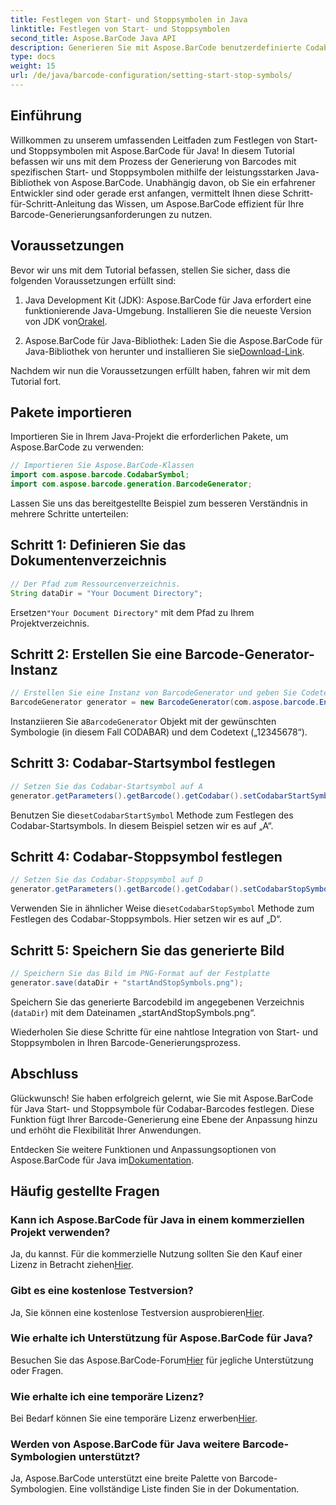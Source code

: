 ```yaml
---
title: Festlegen von Start- und Stoppsymbolen in Java
linktitle: Festlegen von Start- und Stoppsymbolen
second_title: Aspose.BarCode Java API
description: Generieren Sie mit Aspose.BarCode benutzerdefinierte Codabar-Barcodes mit spezifischen Start- und Stoppsymbolen in Java. Befolgen Sie unsere Schritt-für-Schritt-Anleitung für eine nahtlose Integration.
type: docs
weight: 15
url: /de/java/barcode-configuration/setting-start-stop-symbols/
---
```


## Einführung

Willkommen zu unserem umfassenden Leitfaden zum Festlegen von Start- und Stoppsymbolen mit Aspose.BarCode für Java! In diesem Tutorial befassen wir uns mit dem Prozess der Generierung von Barcodes mit spezifischen Start- und Stoppsymbolen mithilfe der leistungsstarken Java-Bibliothek von Aspose.BarCode. Unabhängig davon, ob Sie ein erfahrener Entwickler sind oder gerade erst anfangen, vermittelt Ihnen diese Schritt-für-Schritt-Anleitung das Wissen, um Aspose.BarCode effizient für Ihre Barcode-Generierungsanforderungen zu nutzen.

## Voraussetzungen

Bevor wir uns mit dem Tutorial befassen, stellen Sie sicher, dass die folgenden Voraussetzungen erfüllt sind:

1.  Java Development Kit (JDK): Aspose.BarCode für Java erfordert eine funktionierende Java-Umgebung. Installieren Sie die neueste Version von JDK von[Orakel](https://www.oracle.com/java/technologies/javase-downloads.html).

2.  Aspose.BarCode für Java-Bibliothek: Laden Sie die Aspose.BarCode für Java-Bibliothek von herunter und installieren Sie sie[Download-Link](https://releases.aspose.com/barcode/java/).

Nachdem wir nun die Voraussetzungen erfüllt haben, fahren wir mit dem Tutorial fort.

## Pakete importieren

Importieren Sie in Ihrem Java-Projekt die erforderlichen Pakete, um Aspose.BarCode zu verwenden:

```java
// Importieren Sie Aspose.BarCode-Klassen
import com.aspose.barcode.CodabarSymbol;
import com.aspose.barcode.generation.BarcodeGenerator;
```

Lassen Sie uns das bereitgestellte Beispiel zum besseren Verständnis in mehrere Schritte unterteilen:

## Schritt 1: Definieren Sie das Dokumentenverzeichnis

```java
// Der Pfad zum Ressourcenverzeichnis.
String dataDir = "Your Document Directory";
```

 Ersetzen`"Your Document Directory"` mit dem Pfad zu Ihrem Projektverzeichnis.

## Schritt 2: Erstellen Sie eine Barcode-Generator-Instanz

```java
// Erstellen Sie eine Instanz von BarcodeGenerator und geben Sie Codetext und Symbologie im Konstruktor an
BarcodeGenerator generator = new BarcodeGenerator(com.aspose.barcode.EncodeTypes.CODABAR, "12345678");
```

 Instanziieren Sie a`BarcodeGenerator` Objekt mit der gewünschten Symbologie (in diesem Fall CODABAR) und dem Codetext („12345678“).

## Schritt 3: Codabar-Startsymbol festlegen

```java
// Setzen Sie das Codabar-Startsymbol auf A
generator.getParameters().getBarcode().getCodabar().setCodabarStartSymbol(CodabarSymbol.A);
```

 Benutzen Sie die`setCodabarStartSymbol` Methode zum Festlegen des Codabar-Startsymbols. In diesem Beispiel setzen wir es auf „A“.

## Schritt 4: Codabar-Stoppsymbol festlegen

```java
// Setzen Sie das Codabar-Stoppsymbol auf D
generator.getParameters().getBarcode().getCodabar().setCodabarStopSymbol(CodabarSymbol.D);
```

 Verwenden Sie in ähnlicher Weise die`setCodabarStopSymbol` Methode zum Festlegen des Codabar-Stoppsymbols. Hier setzen wir es auf „D“.

## Schritt 5: Speichern Sie das generierte Bild

```java
// Speichern Sie das Bild im PNG-Format auf der Festplatte
generator.save(dataDir + "startAndStopSymbols.png");
```

Speichern Sie das generierte Barcodebild im angegebenen Verzeichnis (`dataDir`) mit dem Dateinamen „startAndStopSymbols.png“.

Wiederholen Sie diese Schritte für eine nahtlose Integration von Start- und Stoppsymbolen in Ihren Barcode-Generierungsprozess.

## Abschluss

Glückwunsch! Sie haben erfolgreich gelernt, wie Sie mit Aspose.BarCode für Java Start- und Stoppsymbole für Codabar-Barcodes festlegen. Diese Funktion fügt Ihrer Barcode-Generierung eine Ebene der Anpassung hinzu und erhöht die Flexibilität Ihrer Anwendungen.

 Entdecken Sie weitere Funktionen und Anpassungsoptionen von Aspose.BarCode für Java im[Dokumentation](https://reference.aspose.com/barcode/java/).

## Häufig gestellte Fragen

### Kann ich Aspose.BarCode für Java in einem kommerziellen Projekt verwenden?
 Ja, du kannst. Für die kommerzielle Nutzung sollten Sie den Kauf einer Lizenz in Betracht ziehen[Hier](https://purchase.aspose.com/buy).

### Gibt es eine kostenlose Testversion?
 Ja, Sie können eine kostenlose Testversion ausprobieren[Hier](https://releases.aspose.com/).

### Wie erhalte ich Unterstützung für Aspose.BarCode für Java?
 Besuchen Sie das Aspose.BarCode-Forum[Hier](https://forum.aspose.com/c/barcode/13) für jegliche Unterstützung oder Fragen.

### Wie erhalte ich eine temporäre Lizenz?
 Bei Bedarf können Sie eine temporäre Lizenz erwerben[Hier](https://purchase.aspose.com/temporary-license/).

### Werden von Aspose.BarCode für Java weitere Barcode-Symbologien unterstützt?
Ja, Aspose.BarCode unterstützt eine breite Palette von Barcode-Symbologien. Eine vollständige Liste finden Sie in der Dokumentation.


